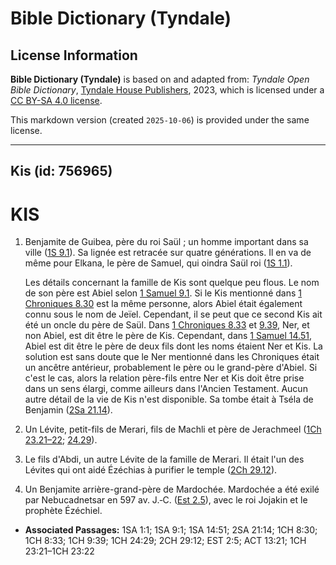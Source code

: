 # Bible Dictionary (Tyndale)

## License Information

**Bible Dictionary (Tyndale)** is based on and adapted from: _Tyndale Open Bible Dictionary_, [Tyndale House Publishers](https://tyndaleopenresources.com/), 2023, which is licensed under a [CC BY-SA 4.0 license](https://creativecommons.org/licenses/by-sa/4.0/legalcode.en).

This markdown version (created `2025-10-06`) is provided under the same license.



--------------------------------

## Kis (id: 756965)

KIS
===

1. Benjamite de Guibea, père du roi Saül ; un homme important dans sa ville ([1S 9\.1](https://ref.ly/1Sam9:1)). Sa lignée est retracée sur quatre générations. Il en va de même pour Elkana, le père de Samuel, qui oindra Saül roi ([1S 1\.1](https://ref.ly/1Sam1:1)).

    Les détails concernant la famille de Kis sont quelque peu flous. Le nom de son père est Abiel selon [1 Samuel 9\.1](https://ref.ly/1Sam9:1). Si le Kis mentionné dans [1 Chroniques 8\.30](https://ref.ly/1Chr8:30) est la même personne, alors Abiel était également connu sous le nom de Jeïel. Cependant, il se peut que ce second Kis ait été un oncle du père de Saül. Dans [1 Chroniques 8\.33](https://ref.ly/1Chr8:33) et [9\.39](https://ref.ly/1Chr9:39), Ner, et non Abiel, est dit être le père de Kis. Cependant, dans [1 Samuel 14\.51](https://ref.ly/1Sam14:51), Abiel est dit être le père de deux fils dont les noms étaient Ner et Kis. La solution est sans doute que le Ner mentionné dans les Chroniques était un ancêtre antérieur, probablement le père ou le grand\-père d'Abiel. Si c'est le cas, alors la relation père\-fils entre Ner et Kis doit être prise dans un sens élargi, comme ailleurs dans l'Ancien Testament. Aucun autre détail de la vie de Kis n'est disponible. Sa tombe était à Tséla de Benjamin ([2Sa 21\.14](https://ref.ly/2Sam21:14)).

2. Un Lévite, petit\-fils de Merari, fils de Machli et père de Jerachmeel ([1Ch 23\.21–22](https://ref.ly/1Chr23:21-1Chr23:22); [24\.29](https://ref.ly/1Chr24:29)).
3. Le fils d'Abdi, un autre Lévite de la famille de Merari. Il était l'un des Lévites qui ont aidé Ézéchias à purifier le temple ([2Ch 29\.12](https://ref.ly/2Chr29:12)).
4. Un Benjamite arrière\-grand\-père de Mardochée. Mardochée a été exilé par Nebucadnetsar en 597 av. J.‑C. ([Est 2\.5](https://ref.ly/Esth2:5)), avec le roi Jojakin et le prophète Ézéchiel.

* **Associated Passages:** 1SA 1:1; 1SA 9:1; 1SA 14:51; 2SA 21:14; 1CH 8:30; 1CH 8:33; 1CH 9:39; 1CH 24:29; 2CH 29:12; EST 2:5; ACT 13:21; 1CH 23:21–1CH 23:22

